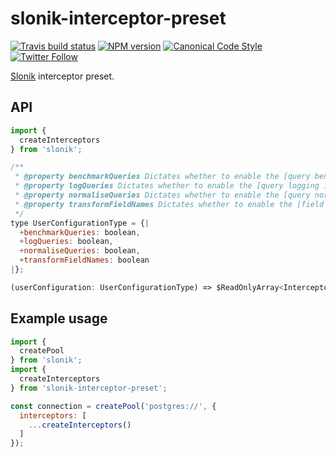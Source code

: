 # slonik-interceptor-preset

[![Travis build status](http://img.shields.io/travis/gajus/slonik-interceptor-preset/master.svg?style=flat-square)](https://travis-ci.org/gajus/slonik-interceptor-preset)
[![NPM version](http://img.shields.io/npm/v/slonik-interceptor-preset.svg?style=flat-square)](https://www.npmjs.org/package/slonik-interceptor-preset)
[![Canonical Code Style](https://img.shields.io/badge/code%20style-canonical-blue.svg?style=flat-square)](https://github.com/gajus/canonical)
[![Twitter Follow](https://img.shields.io/twitter/follow/kuizinas.svg?style=social&label=Follow)](https://twitter.com/kuizinas)

[Slonik](https://github.com/gajus/slonik) interceptor preset.

## API

```js
import {
  createInterceptors
} from 'slonik';

```

```js
/**
 * @property benchmarkQueries Dictates whether to enable the [query benchmarking interceptor](https://github.com/gajus/slonik-interceptor-query-benchmarking). (Default: false)
 * @property logQueries Dictates whether to enable the [query logging interceptor](https://github.com/gajus/slonik-interceptor-query-logging). (Default: true)
 * @property normaliseQueries Dictates whether to enable the [query normalisation interceptor](https://github.com/gajus/slonik-interceptor-query-normalisation). (Default: true)
 * @property transformFieldNames Dictates whether to enable the [field name transformation interceptor](https://github.com/gajus/slonik-interceptor-field-name-transformation). (Default: true)
 */
type UserConfigurationType = {|
  +benchmarkQueries: boolean,
  +logQueries: boolean,
  +normaliseQueries: boolean,
  +transformFieldNames: boolean
|};

(userConfiguration: UserConfigurationType) => $ReadOnlyArray<InterceptorType>;

```

## Example usage

```js
import {
  createPool
} from 'slonik';
import {
  createInterceptors
} from 'slonik-interceptor-preset';

const connection = createPool('postgres://', {
  interceptors: [
    ...createInterceptors()
  ]
});

```

